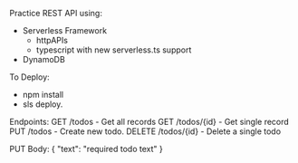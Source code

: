 Practice REST API using:

- Serverless Framework
  - httpAPIs
  - typescript with new serverless.ts support
- DynamoDB

To Deploy:

- npm install
- sls deploy.

Endpoints:
GET /todos - Get all records
GET /todos/{id} - Get single record
PUT /todos - Create new todo.
DELETE /todos/{id} - Delete a single todo

PUT Body:
{
"text": "required todo text"
}
